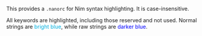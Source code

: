 This provides a `.nanorc` for Nim syntax highlighting. It is case-insensitive.

All keywords are highlighted, including those reserved and not used.
Normal strings are <font color="Sky Blue">bright blue</font>, while raw strings are <font color="Blue">darker blue</font>.
